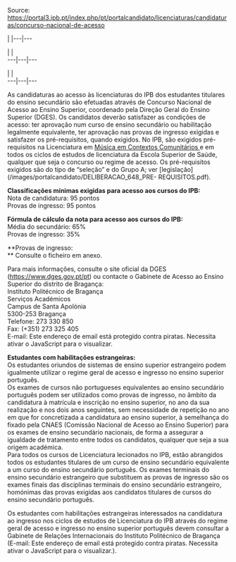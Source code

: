 Source: https://portal3.ipb.pt/index.php/pt/portalcandidato/licenciaturas/candidaturas/concurso-nacional-de-acesso

| |---|---  
  
| |   
---|---|---  
  
| |   
---|---|---  
  
  

As candidaturas ao acesso às licenciaturas do IPB dos estudantes titulares do
ensino secundário são efetuadas através de Concurso Nacional de Acesso ao
Ensino Superior, coordenado pela Direção Geral do Ensino Superior (DGES). Os
candidatos deverão satisfazer as condições de acesso: ter aprovação num curso
de ensino secundário ou habilitação legalmente equivalente, ter aprovação nas
provas de ingresso exigidas e satisfazer os pré-requisitos, quando exigidos.
No IPB, são exigidos pré-requisitos na Licenciatura em [Música em Contextos
Comunitários ](http://www.ipb.pt/go/p798)e em todos os ciclos de estudos de
licenciatura da Escola Superior de Saúde, qualquer que seja o concurso ou
regime de acesso. Os pré-requisitos exigidos são do tipo de “seleção” e do
Grupo A; ver [legislação](/images/portalcandidato/DELIBERACAO_648_PRE-
REQUISITOS.pdf).  
  

  
**Classificações mínimas exigidas para acesso aos cursos do IPB:**  
Nota de candidatura: 95 pontos  
Provas de ingresso: 95 pontos  
  
**Fórmula de cálculo da nota para acesso aos cursos do IPB:**  
Média do secundário: 65%  
Provas de ingresso: 35%  
  
**Provas de ingresso:  
** Consulte o ficheiro em anexo.  
  
Para mais informações, consulte o site oficial da DGES
(<https://www.dges.gov.pt/pt>) ou contacte o Gabinete de Acesso ao Ensino
Superior do distrito de Bragança:  
Instituto Politécnico de Bragança  
Serviços Académicos  
Campus de Santa Apolónia  
5300-253 Bragança  
Telefone: 273 330 850  
Fax: (+351) 273 325 405  
E-mail: Este endereço de email está protegido contra piratas. Necessita ativar
o JavaScript para o visualizar.  
  
**Estudantes com habilitações estrangeiras:**  
Os estudantes oriundos de sistemas de ensino superior estrangeiro podem
igualmente utilizar o regime geral de acesso e ingresso no ensino superior
português.  
Os exames de cursos não portugueses equivalentes ao ensino secundário
português podem ser utilizados como provas de ingresso, no âmbito da
candidatura à matrícula e inscrição no ensino superior, no ano da sua
realização e nos dois anos seguintes, sem necessidade de repetição no ano em
que for concretizada a candidatura ao ensino superior, à semelhança do fixado
pela CNAES (Comissão Nacional de Acesso ao Ensino Superior) para os exames de
ensino secundário nacionais, de forma a assegurar a igualdade de tratamento
entre todos os candidatos, qualquer que seja a sua origem académica.  
Para todos os cursos de Licenciatura lecionados no IPB, estão abrangidos todos
os estudantes titulares de um curso de ensino secundário equivalente a um
curso do ensino secundário português. Os exames terminais do ensino secundário
estrangeiro que substituem as provas de ingresso são os exames finais das
disciplinas terminais do ensino secundário estrangeiro, homónimas das provas
exigidas aos candidatos titulares de cursos do ensino secundário português.

  
Os estudantes com habilitações estrangeiras interessados na candidatura ao
ingresso nos ciclos de estudos de Licenciatura do IPB através do regime geral
de acesso e ingresso no ensino superior português devem consultar a Gabinete
de Relações Internacionais do Instituto Politécnico de Bragança (E-mail: Este
endereço de email está protegido contra piratas. Necessita ativar o JavaScript
para o visualizar.).

  
  
